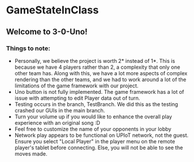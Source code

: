 # GameStateInClass
## Welcome to 3-0-Uno!
### Things to note:
* Personally, we believe the project is worth 2* instead of 1*. This is because we have 4 players rather than 2, a complexity that only one other team has. Along with this, we have a lot more aspects of complex rendering than the other teams, and we had to work around a lot of the limitations of the game framework with our project.
* Uno button is not fully implemented. The game framework has a lot of issue with attempting to edit Player data out of turn.
* Testing occurs in the branch, TestBranch. We did this as the testing crashed our GUIs in the main branch.
* Turn your volume up if you would like to enhance the overall play experience with an original song :D
* Feel free to customize the name of your opponents in your lobby
* Network play appears to be functional on UPIoT network, not the guest. Ensure you select "Local Player" in the player menu on the remote player's tablet before connecting. Else, you will not be able to see the moves made.

    
    
    

